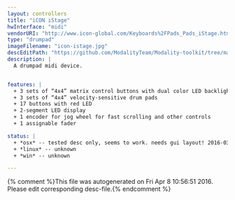 ```yaml
---
layout: controllers
title: "iCON iStage"
hwInterface: "midi"
vendorURI: "http://www.icon-global.com/Keyboards%2FPads_Pads_iStage.htm"
type: "drumpad"
imageFilename: "icon-istage.jpg"
descEditPath: "https://github.com/ModalityTeam/Modality-toolkit/tree/master/Modality/MKtlDescriptions//icon-istage.desc.scd"
description: |
  A drumpad midi device.


features: |
  + 3 sets of “4x4” matrix control buttons with dual color LED backlight
  + 3 sets of “4x4” velocity-sensitive drum pads
  + 17 buttons with red LED
  + 2-segment LED display
  + 1 encoder for jog wheel for fast scrolling and other controls
  + 1 assignable fader

status: |
  + *osx* -- tested desc only, seems to work. needs gui layout! 2016-03-23, adc.
  + *linux* -- unknown
  + *win* -- unknown

---
```

{% comment %}This file was autogenerated on Fri Apr  8 10:56:51 2016. Please edit corresponding desc-file.{% endcomment %}